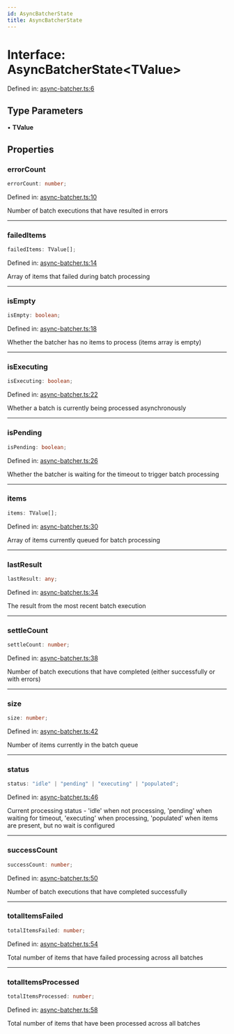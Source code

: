 ```yaml
---
id: AsyncBatcherState
title: AsyncBatcherState
---
```


<!-- DO NOT EDIT: this page is autogenerated from the type comments -->

# Interface: AsyncBatcherState\<TValue\>

Defined in: [async-batcher.ts:6](https://github.com/TanStack/pacer/blob/main/packages/pacer/src/async-batcher.ts#L6)

## Type Parameters

• **TValue**

## Properties

### errorCount

```ts
errorCount: number;
```

Defined in: [async-batcher.ts:10](https://github.com/TanStack/pacer/blob/main/packages/pacer/src/async-batcher.ts#L10)

Number of batch executions that have resulted in errors

***

### failedItems

```ts
failedItems: TValue[];
```

Defined in: [async-batcher.ts:14](https://github.com/TanStack/pacer/blob/main/packages/pacer/src/async-batcher.ts#L14)

Array of items that failed during batch processing

***

### isEmpty

```ts
isEmpty: boolean;
```

Defined in: [async-batcher.ts:18](https://github.com/TanStack/pacer/blob/main/packages/pacer/src/async-batcher.ts#L18)

Whether the batcher has no items to process (items array is empty)

***

### isExecuting

```ts
isExecuting: boolean;
```

Defined in: [async-batcher.ts:22](https://github.com/TanStack/pacer/blob/main/packages/pacer/src/async-batcher.ts#L22)

Whether a batch is currently being processed asynchronously

***

### isPending

```ts
isPending: boolean;
```

Defined in: [async-batcher.ts:26](https://github.com/TanStack/pacer/blob/main/packages/pacer/src/async-batcher.ts#L26)

Whether the batcher is waiting for the timeout to trigger batch processing

***

### items

```ts
items: TValue[];
```

Defined in: [async-batcher.ts:30](https://github.com/TanStack/pacer/blob/main/packages/pacer/src/async-batcher.ts#L30)

Array of items currently queued for batch processing

***

### lastResult

```ts
lastResult: any;
```

Defined in: [async-batcher.ts:34](https://github.com/TanStack/pacer/blob/main/packages/pacer/src/async-batcher.ts#L34)

The result from the most recent batch execution

***

### settleCount

```ts
settleCount: number;
```

Defined in: [async-batcher.ts:38](https://github.com/TanStack/pacer/blob/main/packages/pacer/src/async-batcher.ts#L38)

Number of batch executions that have completed (either successfully or with errors)

***

### size

```ts
size: number;
```

Defined in: [async-batcher.ts:42](https://github.com/TanStack/pacer/blob/main/packages/pacer/src/async-batcher.ts#L42)

Number of items currently in the batch queue

***

### status

```ts
status: "idle" | "pending" | "executing" | "populated";
```

Defined in: [async-batcher.ts:46](https://github.com/TanStack/pacer/blob/main/packages/pacer/src/async-batcher.ts#L46)

Current processing status - 'idle' when not processing, 'pending' when waiting for timeout, 'executing' when processing, 'populated' when items are present, but no wait is configured

***

### successCount

```ts
successCount: number;
```

Defined in: [async-batcher.ts:50](https://github.com/TanStack/pacer/blob/main/packages/pacer/src/async-batcher.ts#L50)

Number of batch executions that have completed successfully

***

### totalItemsFailed

```ts
totalItemsFailed: number;
```

Defined in: [async-batcher.ts:54](https://github.com/TanStack/pacer/blob/main/packages/pacer/src/async-batcher.ts#L54)

Total number of items that have failed processing across all batches

***

### totalItemsProcessed

```ts
totalItemsProcessed: number;
```

Defined in: [async-batcher.ts:58](https://github.com/TanStack/pacer/blob/main/packages/pacer/src/async-batcher.ts#L58)

Total number of items that have been processed across all batches
